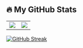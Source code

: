

## 🔥 My GitHub Stats

<table>
  <tr>
    <td>
      <img src="https://github-readme-stats.vercel.app/api?username=Muthuram-dev&show_icons=true&theme=dark&hide_border=true" />
    </td>
    <td>
      <img src="https://github-readme-stats.vercel.app/api/top-langs/?username=Muthuram-dev&layout=compact&theme=dark&hide_border=true" />
    </td>
  </tr>
</table>



[![GitHub Streak](https://streak-stats.demolab.com?user=Muthuram-dev&theme=dark&hide_border=true)](https://git.io/streak-stats)
